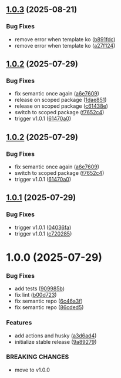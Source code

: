 ## [1.0.3](https://github.com/programisto-labs/edrm-mailer/compare/v1.0.2...v1.0.3) (2025-08-21)


### Bug Fixes

* remove error when template ko ([b891fdc](https://github.com/programisto-labs/edrm-mailer/commit/b891fdcf4b45862b98945bc7436336cf9feef76e))
* remove error when template ko ([a27f124](https://github.com/programisto-labs/edrm-mailer/commit/a27f1241cb1ed04803920b23da36c5da4c28493c))

## [1.0.2](https://github.com/programisto-labs/edrm-mailer/compare/v1.0.1...v1.0.2) (2025-07-29)


### Bug Fixes

* fix semantic once again ([a6e7609](https://github.com/programisto-labs/edrm-mailer/commit/a6e7609c39393b4289270fa55a946030a497014a))
* release on scoped package ([1dae851](https://github.com/programisto-labs/edrm-mailer/commit/1dae851dc45f5b10169d48badee3759bf9b24fd5))
* release on scoped package ([c61438e](https://github.com/programisto-labs/edrm-mailer/commit/c61438e2ead360e95c1af3c7511faa3a63e77a5d))
* switch to scoped package ([f7652c4](https://github.com/programisto-labs/edrm-mailer/commit/f7652c4d5365652d84b2e1a68c0c68882b496e6a))
* trigger v1.0.1 ([61470a0](https://github.com/programisto-labs/edrm-mailer/commit/61470a040093ed14cb5de7230e34a67c8177d9eb))

## [1.0.2](https://github.com/programisto-labs/edrm-mailer/compare/v1.0.1...v1.0.2) (2025-07-29)


### Bug Fixes

* fix semantic once again ([a6e7609](https://github.com/programisto-labs/edrm-mailer/commit/a6e7609c39393b4289270fa55a946030a497014a))
* switch to scoped package ([f7652c4](https://github.com/programisto-labs/edrm-mailer/commit/f7652c4d5365652d84b2e1a68c0c68882b496e6a))
* trigger v1.0.1 ([61470a0](https://github.com/programisto-labs/edrm-mailer/commit/61470a040093ed14cb5de7230e34a67c8177d9eb))

## [1.0.1](https://github.com/programisto-labs/edrm-mailer/compare/v1.0.0...v1.0.1) (2025-07-29)


### Bug Fixes

* trigger v1.0.1 ([04036fa](https://github.com/programisto-labs/edrm-mailer/commit/04036fa3f1d2001a099e7387f4046be7d55ed527))
* trigger v1.0.1 ([c720285](https://github.com/programisto-labs/edrm-mailer/commit/c720285da2bb5d58c3cfd4c14a112b9dc0be0703))

# 1.0.0 (2025-07-29)


### Bug Fixes

* add tests ([909985b](https://github.com/programisto-labs/edrm-mailer/commit/909985b854ae49b52467deeb69317bfdb5208939))
* fix lint ([b00d723](https://github.com/programisto-labs/edrm-mailer/commit/b00d723da8fcc85cd18ca10178e08b316d9f1373))
* fix semantic repo ([6c46a3f](https://github.com/programisto-labs/edrm-mailer/commit/6c46a3fcdc9310cd153611f88d1f3ecc0fdefe1a))
* fix semantic repo ([86cded5](https://github.com/programisto-labs/edrm-mailer/commit/86cded5862cd38e66994317b6458bd72f3916605))


### Features

* add actions and husky ([a3d6ad4](https://github.com/programisto-labs/edrm-mailer/commit/a3d6ad48524f0c7dcd87781e81867e0ff3d65d40))
* initialize stable release ([9a89279](https://github.com/programisto-labs/edrm-mailer/commit/9a89279adf401a778ff0f63a60fe3f96e5785f96))


### BREAKING CHANGES

* move to v1.0.0
